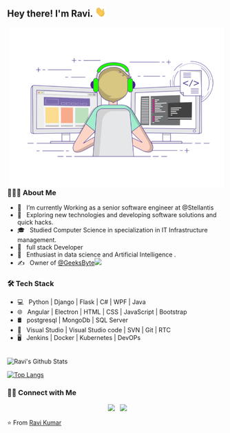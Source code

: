 <h2> Hey there! I'm Ravi. <img src="https://github.com/solankiravi/solankiravi/blob/main/Assets/Hi.gif" width="25"></h2>
<img align="right" alt="GIF" src="https://github.com/solankiravi/solankiravi/blob/main/Assets/coding.gif" width="500"/>

<h3> 👨🏻‍💻 About Me </h3>

- 🔭 &nbsp; I’m currently Working as a senior software engineer at @Stellantis
- 🤔 &nbsp; Exploring new technologies and developing software solutions and quick hacks.
- 🎓 &nbsp; Studied Computer Science in specialization in IT Infrastructure management.
- 💼 &nbsp; full stack Developer
- 🌱 &nbsp; Enthusiast in data science and Artificial Intelligence .
- ✍️ &nbsp; Owner of <a href="https://www.youtube.com/channel/UCElB8X42691dD9R6xVTDLkw?view_as=subscriber"  rel="noopener noreferrer">@GeeksByte<img src="https://img.icons8.com/plasticine/100/000000/youtube.png" width="30" /></a>


<h3>🛠 Tech Stack</h3>

- 💻 &nbsp; Python | Django | Flask  | C# | WPF | Java
- 🌐 &nbsp; Angular | Electron | HTML | CSS | JavaScript | Bootstrap 
- 🛢 &nbsp; postgresql | MongoDb | SQL Server
- 🔧 &nbsp; Visual Studio | Visual Studio code | SVN | Git | RTC
- 🖥 &nbsp; Jenkins | Docker | Kubernetes | DevOPs

<br>

<img align="center" src="https://github-readme-stats.vercel.app/api?username=solankiravi&include_all_commits=true&count_private=true&show_icons=true&line_height=20&title_color=7A7ADB&icon_color=2234AE&text_color=D3D3D3&bg_color=0,000000,130F40" alt="Ravi's Github Stats">

</br>

[![Top Langs](https://github-readme-stats.vercel.app/api/top-langs/?username=solankiravi&layout=compact&text_color=daf7dc&bg_color=151515)](https://github.com/solankiravi/github-readme-stats)


<h3> 🤝🏻 Connect with Me </h3>

<p align="center">
&nbsp; <a href="https://www.linkedin.com/in/ravikumar96/" target="_blank" rel="noopener noreferrer"><img src="https://img.icons8.com/plasticine/100/000000/linkedin.png" width="50" /></a>
&nbsp; <a href="mailto:ravikumarsinghsolanki@gmail.com" target="_blank" rel="noopener noreferrer"><img src="https://img.icons8.com/plasticine/100/000000/gmail.png"  width="50" /></a>
</p>

⭐️ From [Ravi Kumar](https://github.com/solankiravi/solankiravi)
